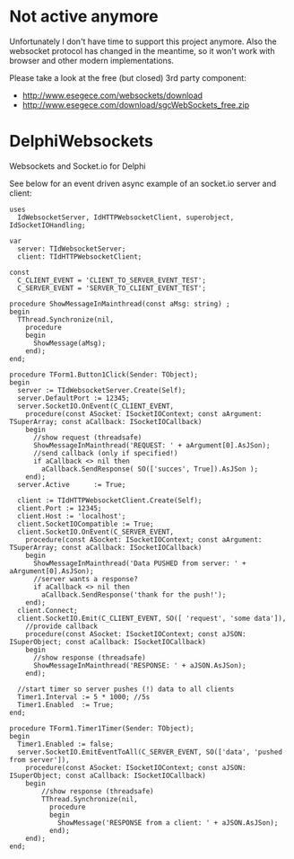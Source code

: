 # Not active anymore
Unfortunately I don't have time to support this project anymore. Also the websocket protocol has changed in the meantime, so it won't work with browser and other modern implementations. 

Please take a look at the free (but closed) 3rd party component:
* http://www.esegece.com/websockets/download
* http://www.esegece.com/download/sgcWebSockets_free.zip

# DelphiWebsockets
Websockets and Socket.io for Delphi

See below for an event driven async example of an socket.io server and client:
```delphi
uses
  IdWebsocketServer, IdHTTPWebsocketClient, superobject, IdSocketIOHandling;

var
  server: TIdWebsocketServer;
  client: TIdHTTPWebsocketClient;

const
  C_CLIENT_EVENT = 'CLIENT_TO_SERVER_EVENT_TEST';
  C_SERVER_EVENT = 'SERVER_TO_CLIENT_EVENT_TEST';

procedure ShowMessageInMainthread(const aMsg: string) ;
begin
  TThread.Synchronize(nil,
    procedure
    begin
      ShowMessage(aMsg);
    end);
end;

procedure TForm1.Button1Click(Sender: TObject);
begin
  server := TIdWebsocketServer.Create(Self);
  server.DefaultPort := 12345;
  server.SocketIO.OnEvent(C_CLIENT_EVENT,
    procedure(const ASocket: ISocketIOContext; const aArgument: TSuperArray; const aCallback: ISocketIOCallback)
    begin
      //show request (threadsafe)
      ShowMessageInMainthread('REQUEST: ' + aArgument[0].AsJSon);
      //send callback (only if specified!)
      if aCallback <> nil then
        aCallback.SendResponse( SO(['succes', True]).AsJSon );
    end);
  server.Active      := True;

  client := TIdHTTPWebsocketClient.Create(Self);
  client.Port := 12345;
  client.Host := 'localhost';
  client.SocketIOCompatible := True;
  client.SocketIO.OnEvent(C_SERVER_EVENT,
    procedure(const ASocket: ISocketIOContext; const aArgument: TSuperArray; const aCallback: ISocketIOCallback)
    begin
      ShowMessageInMainthread('Data PUSHED from server: ' + aArgument[0].AsJSon);
      //server wants a response?
      if aCallback <> nil then
        aCallback.SendResponse('thank for the push!');
    end);
  client.Connect;
  client.SocketIO.Emit(C_CLIENT_EVENT, SO([ 'request', 'some data']),
    //provide callback
    procedure(const ASocket: ISocketIOContext; const aJSON: ISuperObject; const aCallback: ISocketIOCallback)
    begin
      //show response (threadsafe)
      ShowMessageInMainthread('RESPONSE: ' + aJSON.AsJSon);
    end);

  //start timer so server pushes (!) data to all clients
  Timer1.Interval := 5 * 1000; //5s
  Timer1.Enabled  := True;
end;

procedure TForm1.Timer1Timer(Sender: TObject);
begin
  Timer1.Enabled := false;
  server.SocketIO.EmitEventToAll(C_SERVER_EVENT, SO(['data', 'pushed from server']),
    procedure(const ASocket: ISocketIOContext; const aJSON: ISuperObject; const aCallback: ISocketIOCallback)
    begin
        //show response (threadsafe)
        TThread.Synchronize(nil,
          procedure
          begin
            ShowMessage('RESPONSE from a client: ' + aJSON.AsJSon);
          end);
    end);
end;
```
